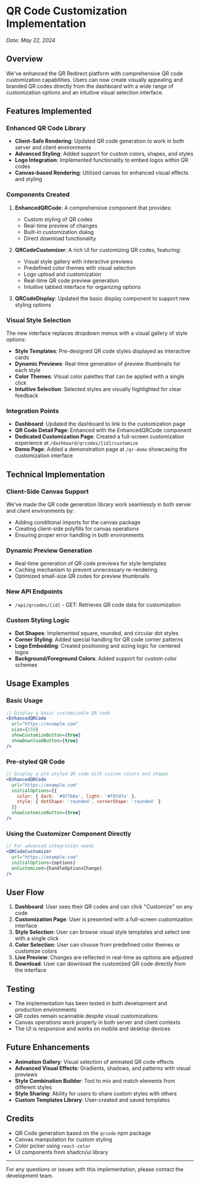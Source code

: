 # QR Code Customization Implementation

*Date: May 22, 2024*

## Overview

We've enhanced the QR Redirect platform with comprehensive QR code customization capabilities. Users can now create visually appealing and branded QR codes directly from the dashboard with a wide range of customization options and an intuitive visual selection interface.

## Features Implemented

### Enhanced QR Code Library
- **Client-Safe Rendering**: Updated QR code generation to work in both server and client environments
- **Advanced Styling**: Added support for custom colors, shapes, and styles
- **Logo Integration**: Implemented functionality to embed logos within QR codes
- **Canvas-based Rendering**: Utilized canvas for enhanced visual effects and styling

### Components Created
1. **EnhancedQRCode**: A comprehensive component that provides:
   - Custom styling of QR codes
   - Real-time preview of changes
   - Built-in customization dialog
   - Direct download functionality

2. **QRCodeCustomizer**: A rich UI for customizing QR codes, featuring:
   - Visual style gallery with interactive previews
   - Predefined color themes with visual selection
   - Logo upload and customization
   - Real-time QR code preview generation
   - Intuitive tabbed interface for organizing options

3. **QRCodeDisplay**: Updated the basic display component to support new styling options

### Visual Style Selection
The new interface replaces dropdown menus with a visual gallery of style options:
- **Style Templates**: Pre-designed QR code styles displayed as interactive cards
- **Dynamic Previews**: Real-time generation of preview thumbnails for each style 
- **Color Themes**: Visual color palettes that can be applied with a single click
- **Intuitive Selection**: Selected styles are visually highlighted for clear feedback

### Integration Points
- **Dashboard**: Updated the dashboard to link to the customization page
- **QR Code Detail Page**: Enhanced with the EnhancedQRCode component
- **Dedicated Customization Page**: Created a full-screen customization experience at `/dashboard/qrcodes/[id]/customize`
- **Demo Page**: Added a demonstration page at `/qr-demo` showcasing the customization interface

## Technical Implementation

### Client-Side Canvas Support
We've made the QR code generation library work seamlessly in both server and client environments by:
- Adding conditional imports for the canvas package
- Creating client-side polyfills for canvas operations
- Ensuring proper error handling in both environments

### Dynamic Preview Generation
- Real-time generation of QR code previews for style templates
- Caching mechanism to prevent unnecessary re-rendering
- Optimized small-size QR codes for preview thumbnails

### New API Endpoints
- `/api/qrcodes/[id]` - GET: Retrieves QR code data for customization

### Custom Styling Logic
- **Dot Shapes**: Implemented square, rounded, and circular dot styles
- **Corner Styling**: Added special handling for QR code corner patterns
- **Logo Embedding**: Created positioning and sizing logic for centered logos
- **Background/Foreground Colors**: Added support for custom color schemes

## Usage Examples

### Basic Usage
```jsx
// Display a basic customizable QR code
<EnhancedQRCode 
  url="https://example.com" 
  size={250}
  showCustomizeButton={true}
  showDownloadButton={true}
/>
```

### Pre-styled QR Code
```jsx
// Display a pre-styled QR code with custom colors and shapes
<EnhancedQRCode
  url="https://example.com"
  initialOptions={{
    color: { dark: '#0f766e', light: '#f0fdfa' },
    style: { dotShape: 'rounded', cornerShape: 'rounded' }
  }}
  showCustomizeButton={true}
/>
```

### Using the Customizer Component Directly
```jsx
// For advanced integration needs
<QRCodeCustomizer
  url="https://example.com"
  initialOptions={options}
  onCustomized={handleOptionsChange}
/>
```

## User Flow

1. **Dashboard**: User sees their QR codes and can click "Customize" on any code
2. **Customization Page**: User is presented with a full-screen customization interface
3. **Style Selection**: User can browse visual style templates and select one with a single click
4. **Color Selection**: User can choose from predefined color themes or customize colors
5. **Live Preview**: Changes are reflected in real-time as options are adjusted
6. **Download**: User can download the customized QR code directly from the interface

## Testing

- The implementation has been tested in both development and production environments
- QR codes remain scannable despite visual customizations
- Canvas operations work properly in both server and client contexts
- The UI is responsive and works on mobile and desktop devices

## Future Enhancements

- **Animation Gallery**: Visual selection of animated QR code effects
- **Advanced Visual Effects**: Gradients, shadows, and patterns with visual previews
- **Style Combination Builder**: Tool to mix and match elements from different styles
- **Style Sharing**: Ability for users to share custom styles with others
- **Custom Templates Library**: User-created and saved templates

## Credits

- QR Code generation based on the `qrcode` npm package
- Canvas manipulation for custom styling
- Color picker using `react-color`
- UI components from shadcn/ui library

---

For any questions or issues with this implementation, please contact the development team. 